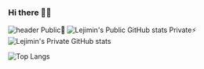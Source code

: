 ### Hi there 👋😄

<!--
**Lejimin/Lejimin** is a ✨ _special_ ✨ repository because its `README.md` (this file) appears on your GitHub profile.

Here are some ideas to get you started:

- 🔭 I’m currently working on ...
- 🌱 I’m currently learning ...
- 👯 I’m looking to collaborate on ...
- 🤔 I’m looking for help with ...
- 💬 Ask me about ...
- 📫 How to reach me: ...
- 😄 Pronouns: ...
- ⚡ Fun fact: ...
-->
![header](https://capsule-render.vercel.app/api?type=wave&color=d6ace6&height=200&section=header&text=Hi!%20I'm%20JiMin!&fontAlign=50&fontAlignY=60&fontSize=60&fontColor=a2a2a2)
Public🌱 
             ![Lejimin's Public GitHub stats](https://github-readme-stats.vercel.app/api?username=Lejimin&show_icons=true&theme=tokyonight)
Private⚡
![Lejimin's Private GitHub stats](https://github-readme-stats.vercel.app/api?username=Lejimin&count_private=true&theme=tokyonight)

![Top Langs](https://github-readme-stats.vercel.app/api/top-langs/?username=Lejimin&layout=compact&theme=tokyonight)

